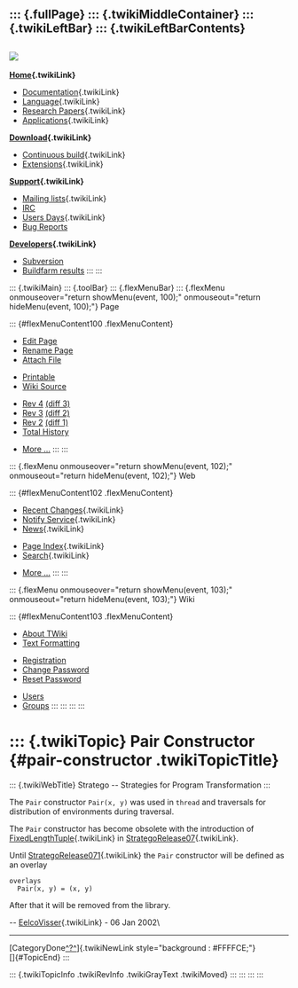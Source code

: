 ::: {.fullPage}
::: {.twikiMiddleContainer}
::: {.twikiLeftBar}
::: {.twikiLeftBarContents}
  ----------------------------------------------------------------------------------
  [![](../pub/Stratego/StrategoLogo/StrategoLogoTextlessWhite-100px.png)](WebHome)
  ----------------------------------------------------------------------------------

**[Home](WebHome){.twikiLink}**

-   [Documentation](StrategoDocumentation){.twikiLink}
-   [Language](StrategoLanguage){.twikiLink}
-   [Research Papers](StrategoPublications){.twikiLink}
-   [Applications](StrategoApplication){.twikiLink}

**[Download](StrategoDownload){.twikiLink}**

-   [Continuous build](ContinuousBuild){.twikiLink}
-   [Extensions](AdditionalPackageDownload){.twikiLink}

**[Support](StrategoSupport){.twikiLink}**

-   [Mailing lists](MailingList){.twikiLink}
-   [IRC](irc://irc.freenode.net/#stratego)
-   [Users Days](StrategoUsersDay){.twikiLink}
-   [Bug Reports](http://yellowgrass.org/project/StrategoXT)

**[Developers](StrategoDev){.twikiLink}**

-   [Subversion](https://svn.strategoxt.org/repos/StrategoXT/strategoxt/trunk)
-   [Buildfarm
    results](http://hydra.nixos.org/jobset/strategoxt/strategoxt-release/all)
:::
:::

::: {.twikiMain}
::: {.toolBar}
::: {.flexMenuBar}
::: {.flexMenu onmouseover="return showMenu(event, 100);" onmouseout="return hideMenu(event, 100);"}
Page

::: {#flexMenuContent100 .flexMenuContent}
-   [Edit
    Page](http://www.program-transformation.org/edit/Stratego/PairConstructor?t=1536825604)
-   [Rename
    Page](http://www.program-transformation.org/rename/Stratego/PairConstructor)
-   [Attach
    File](http://www.program-transformation.org/attach/Stratego/PairConstructor)

<!-- -->

-   [Printable](http://www.program-transformation.org/view/Stratego/PairConstructor?skin=print.pattern)
-   [Wiki
    Source](http://www.program-transformation.org/view/Stratego/PairConstructor?skin=text&raw=on&contenttype=text/plain)

<!-- -->

-   [Rev
    4](http://www.program-transformation.org/view/Stratego/PairConstructor?rev=1.4)
    [(diff 3)](http://www.program-transformation.org/rdiff/Stratego/PairConstructor?rev1=1.4&rev2=1.3)
-   [Rev
    3](http://www.program-transformation.org/view/Stratego/PairConstructor?rev=1.3)
    [(diff 2)](http://www.program-transformation.org/rdiff/Stratego/PairConstructor?rev1=1.3&rev2=1.2)
-   [Rev
    2](http://www.program-transformation.org/view/Stratego/PairConstructor?rev=1.2)
    [(diff 1)](http://www.program-transformation.org/rdiff/Stratego/PairConstructor?rev1=1.2&rev2=1.1)
-   [Total
    History](http://www.program-transformation.org/rdiff/Stratego/PairConstructor)

<!-- -->

-   [More
    \...](http://www.program-transformation.org/oops/Stratego/PairConstructor?template=oopsmore&param1=1.4&param2=1.4)
:::
:::

::: {.flexMenu onmouseover="return showMenu(event, 102);" onmouseout="return hideMenu(event, 102);"}
Web

::: {#flexMenuContent102 .flexMenuContent}
-   [Recent Changes](WebChanges){.twikiLink}
-   [Notify Service](WebNotify){.twikiLink}
-   [News](WebNews){.twikiLink}

<!-- -->

-   [Page Index](WebIndex){.twikiLink}
-   [Search](WebSearch){.twikiLink}

<!-- -->

-   [More
    \...](http://www.program-transformation.org/oops/Stratego/PairConstructor?template=oopsmore&param1=1.4&param2=1.4)
:::
:::

::: {.flexMenu onmouseover="return showMenu(event, 103);" onmouseout="return hideMenu(event, 103);"}
Wiki

::: {#flexMenuContent103 .flexMenuContent}
-   [About
    TWiki](http://www.program-transformation.org/view/TWiki/WebHome)
-   [Text
    Formatting](http://www.program-transformation.org/view/TWiki/TextFormattingRules)

<!-- -->

-   [Registration](http://www.program-transformation.org/view/TWiki/TWikiRegistration)
-   [Change
    Password](http://www.program-transformation.org/view/TWiki/ChangePassword)
-   [Reset
    Password](http://www.program-transformation.org/view/TWiki/ResetPassword)

<!-- -->

-   [Users](http://www.program-transformation.org/view/Main/TWikiUsers)
-   [Groups](http://www.program-transformation.org/view/Main/TWikiGroups)
:::
:::
:::
:::

::: {.twikiTopic}
Pair Constructor {#pair-constructor .twikiTopicTitle}
================

::: {.twikiWebTitle}
Stratego \-- Strategies for Program Transformation
:::

The `Pair` constructor `Pair(x, y)` was used in `thread` and traversals
for distribution of environments during traversal.

The `Pair` constructor has become obsolete with the introduction of
[FixedLengthTuple](FixedLengthTuple){.twikiLink} in
[StrategoRelease07](StrategoRelease07){.twikiLink}.

Until [StrategoRelease071](StrategoRelease071){.twikiLink} the `Pair`
constructor will be defined as an overlay

    overlays
      Pair(x, y) = (x, y)

After that it will be removed from the library.

\-- [EelcoVisser](../Main/EelcoVisser){.twikiLink} - 06 Jan 2002\

------------------------------------------------------------------------

[CategoryDone[^?^](http://www.program-transformation.org/edit/Stratego/CategoryDone?topicparent=Stratego.PairConstructor)]{.twikiNewLink
style="background : #FFFFCE;"}\
[]{#TopicEnd}
:::

::: {.twikiTopicInfo .twikiRevInfo .twikiGrayText .twikiMoved}
:::
:::
:::
:::
